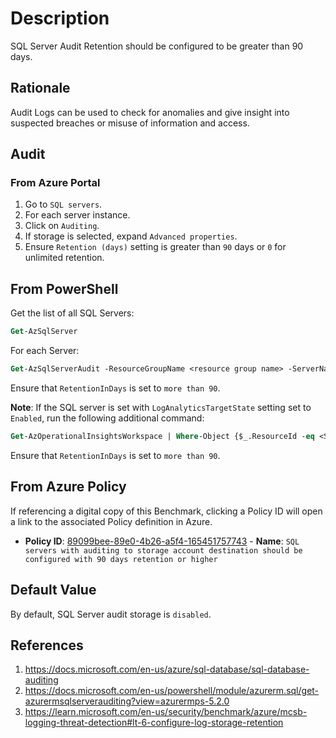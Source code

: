 # Description

SQL Server Audit Retention should be configured to be greater than 90 days.

## Rationale

Audit Logs can be used to check for anomalies and give insight into suspected breaches or misuse of information and access.

## Audit

### From Azure Portal

1. Go to `SQL servers`.
2. For each server instance.
3. Click on `Auditing`.
4. If storage is selected, expand `Advanced properties`.
5. Ensure `Retention (days)` setting is greater than `90` days or `0` for unlimited retention.

## From PowerShell

Get the list of all SQL Servers:

```ps
Get-AzSqlServer
```

For each Server:

```ps
Get-AzSqlServerAudit -ResourceGroupName <resource group name> -ServerName <server name>
```

Ensure that `RetentionInDays` is set to `more than 90`.

**Note**: If the SQL server is set with `LogAnalyticsTargetState` setting set to `Enabled`, run the following additional command:

```ps
Get-AzOperationalInsightsWorkspace | Where-Object {$_.ResourceId -eq <SQL Server WorkSpaceResourceId>}
```

Ensure that `RetentionInDays` is set to `more than 90`.

## From Azure Policy

If referencing a digital copy of this Benchmark, clicking a Policy ID will open a link to the associated Policy definition in Azure.

- **Policy ID**: [89099bee-89e0-4b26-a5f4-165451757743](https://portal.azure.com/#view/Microsoft_Azure_Policy/PolicyDetailBlade/definitionId/%2Fproviders%2FMicrosoft.Authorization%2FpolicyDefinitions%2F89099bee-89e0-4b26-a5f4-165451757743) - **Name**: `SQL servers with auditing to storage account destination should be configured with 90 days retention or higher`

## Default Value

By default, SQL Server audit storage is `disabled`.

## References

1. <https://docs.microsoft.com/en-us/azure/sql-database/sql-database-auditing>
2. <https://docs.microsoft.com/en-us/powershell/module/azurerm.sql/get-azurermsqlserverauditing?view=azurermps-5.2.0>
3. <https://learn.microsoft.com/en-us/security/benchmark/azure/mcsb-logging-threat-detection#lt-6-configure-log-storage-retention>
